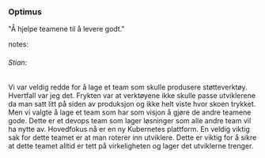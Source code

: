 ### Optimus

"Å hjelpe teamene til å levere godt."



notes:
###### Stian: 

Vi var veldig redde for å lage et team som skulle produsere støtteverktøy. Hvertfall var jeg det. Frykten var at verktøyene ikke skulle passe utviklerene da man satt litt på siden av produksjon og ikke helt viste hvor skoen trykket. 
Men vi valgte å lage et team som har som visjon å gjøre de andre teamene gode. Dette er et devops team som lager løsninger som alle andre team vil ha nytte av. 
Hovedfokus nå er en ny Kubernetes plattform. 
En veldig viktig sak for dette teamet er at man roterer inn utviklere. Dette er viktig for å sikre at dette teamet alltid er tett på virkeligheten og lager det utviklerne trenger.  


